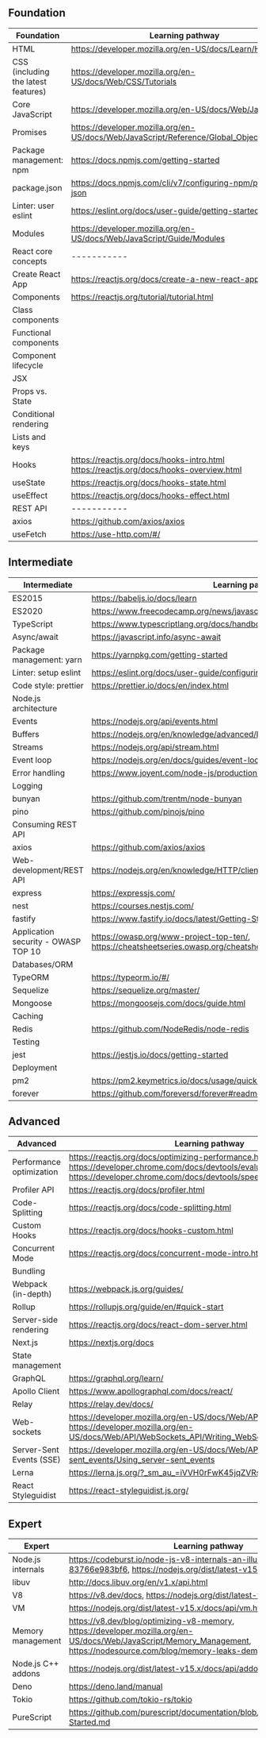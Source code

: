 ## Foundation

| Foundation | Learning pathway |
| ----------- | ----------- |
|HTML | https://developer.mozilla.org/en-US/docs/Learn/HTML |
|CSS (including the latest features)| https://developer.mozilla.org/en-US/docs/Web/CSS/Tutorials | 
|Core JavaScript| https://developer.mozilla.org/en-US/docs/Web/JavaScript |
|Promises| https://developer.mozilla.org/en-US/docs/Web/JavaScript/Reference/Global_Objects/Promise |
|Package management: npm| https://docs.npmjs.com/getting-started |
|package.json| https://docs.npmjs.com/cli/v7/configuring-npm/package-json | 
|Linter: user eslint| https://eslint.org/docs/user-guide/getting-started |
|Modules| https://developer.mozilla.org/en-US/docs/Web/JavaScript/Guide/Modules |
|React core concepts| ----------- |
|Create React App | https://reactjs.org/docs/create-a-new-react-app.html |
|Components | https://reactjs.org/tutorial/tutorial.html|
|Class components| |
|Functional components | |
|Component lifecycle | |
|JSX | |
|Props vs. State | |
|Conditional rendering | |
|Lists and keys | |
|Hooks | https://reactjs.org/docs/hooks-intro.html https://reactjs.org/docs/hooks-overview.html |
|useState | https://reactjs.org/docs/hooks-state.html |
|useEffect | https://reactjs.org/docs/hooks-effect.html |
| REST API | ----------- |
|axios| https://github.com/axios/axios |
|useFetch|https://use-http.com/#/ |


## Intermediate

| Intermediate | Learning pathway |
| ----------- | ----------- |
|ES2015| https://babeljs.io/docs/learn|
|ES2020| https://www.freecodecamp.org/news/javascript-new-features-es2020/|
|TypeScript| https://www.typescriptlang.org/docs/handbook/intro.html|
|Async/await| https://javascript.info/async-await|
|Package management: yarn| https://yarnpkg.com/getting-started|
|Linter: setup eslint| https://eslint.org/docs/user-guide/configuring/|
|Code style: prettier| https://prettier.io/docs/en/index.html|
|Node.js architecture| |
|Events| https://nodejs.org/api/events.html|
|Buffers| https://nodejs.org/en/knowledge/advanced/buffers/how-to-use-buffers/|
|Streams| https://nodejs.org/api/stream.html|
|Event loop| https://nodejs.org/en/docs/guides/event-loop-timers-and-nexttick/|
|Error handling| https://www.joyent.com/node-js/production/design/errors|
|Logging| |
|bunyan| https://github.com/trentm/node-bunyan|
|pino| https://github.com/pinojs/pino |
|Consuming REST API| |
|axios| https://github.com/axios/axios|
|Web-development/REST API| https://nodejs.org/en/knowledge/HTTP/clients/how-to-create-a-HTTP-request/|
|express| https://expressjs.com/|
|nest| https://courses.nestjs.com/|
|fastify| https://www.fastify.io/docs/latest/Getting-Started/|
|Application security - OWASP TOP 10| https://owasp.org/www-project-top-ten/, https://cheatsheetseries.owasp.org/cheatsheets/Nodejs_Security_Cheat_Sheet.html|
|Databases/ORM | |
|TypeORM| https://typeorm.io/#/ |
|Sequelize| https://sequelize.org/master/|
|Mongoose| https://mongoosejs.com/docs/guide.html|
|Caching| |
|Redis| https://github.com/NodeRedis/node-redis|
|Testing| |
|jest| https://jestjs.io/docs/getting-started|
|Deployment| |
|pm2| https://pm2.keymetrics.io/docs/usage/quick-start/|
|forever| https://github.com/foreversd/forever#readme|

## Advanced

| Advanced | Learning pathway |
| ----------- | ----------- |
| Performance optimization | https://reactjs.org/docs/optimizing-performance.html, https://developer.chrome.com/docs/devtools/evaluate-performance/, https://developer.chrome.com/docs/devtools/speed/get-started/|
| Profiler API | https://reactjs.org/docs/profiler.html |
| Code-Splitting | https://reactjs.org/docs/code-splitting.html |
| Custom Hooks | https://reactjs.org/docs/hooks-custom.html |
| Concurrent Mode | https://reactjs.org/docs/concurrent-mode-intro.html |
| Bundling | |
| Webpack (in-depth) | https://webpack.js.org/guides/|
| Rollup | https://rollupjs.org/guide/en/#quick-start |
| Server-side rendering | https://reactjs.org/docs/react-dom-server.html|
| Next.js | https://nextjs.org/docs |
| State management | |
| GraphQL | https://graphql.org/learn/ |
| Apollo Client | https://www.apollographql.com/docs/react/|
| Relay | https://relay.dev/docs/ |
| Web-sockets | https://developer.mozilla.org/en-US/docs/Web/API/WebSockets_API, https://developer.mozilla.org/en-US/docs/Web/API/WebSockets_API/Writing_WebSocket_client_applications|
| Server-Sent Events (SSE) | https://developer.mozilla.org/en-US/docs/Web/API/Server-sent_events/Using_server-sent_events |
| Lerna | https://lerna.js.org/?_sm_au_=iVVH0rFwK45jqZVRscpQ8KHVVHCJF |
| React Styleguidist | https://react-styleguidist.js.org/|

## Expert

| Expert | Learning pathway |
| ----------- | ----------- |
|Node.js internals| https://codeburst.io/node-js-v8-internals-an-illustrative-primer-83766e983bf6, https://nodejs.org/dist/latest-v15.x/docs/api/n-api.html |
|libuv| http://docs.libuv.org/en/v1.x/api.html|
|V8| https://v8.dev/docs, https://nodejs.org/dist/latest-v15.x/docs/api/v8.html|
|VM| https://nodejs.org/dist/latest-v15.x/docs/api/vm.html|
|Memory management| https://v8.dev/blog/optimizing-v8-memory, https://developer.mozilla.org/en-US/docs/Web/JavaScript/Memory_Management, https://nodesource.com/blog/memory-leaks-demystified |
|Node.js C++ addons| https://nodejs.org/dist/latest-v15.x/docs/api/addons.html |
|Deno| https://deno.land/manual |
|Tokio| https://github.com/tokio-rs/tokio |
|PureScript| https://github.com/purescript/documentation/blob/master/guides/Getting-Started.md |
